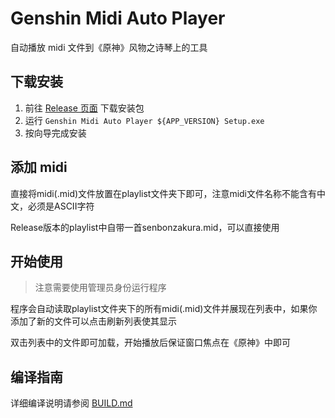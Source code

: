 # Genshin Midi Auto Player

自动播放 midi 文件到《原神》风物之诗琴上的工具

## 下载安装
1. 前往 [Release 页面](https://github.com/LBSD-30/Genshin-Midi-Auto-Player/releases) 下载安装包
2. 运行 `Genshin Midi Auto Player ${APP_VERSION} Setup.exe`
3. 按向导完成安装

## 添加 midi
直接将midi(.mid)文件放置在playlist文件夹下即可，注意midi文件名称不能含有中文，必须是ASCII字符

Release版本的playlist中自带一首senbonzakura.mid，可以直接使用

## 开始使用
> 注意需要使用管理员身份运行程序

程序会自动读取playlist文件夹下的所有midi(.mid)文件并展现在列表中，如果你添加了新的文件可以点击刷新列表使其显示

双击列表中的文件即可加载，开始播放后保证窗口焦点在《原神》中即可

## 编译指南
详细编译说明请参阅 [BUILD.md](docs/BUILD.md)
